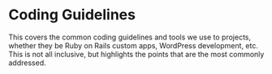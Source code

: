 # Coding Guidelines

This covers the common coding guidelines and tools we use to projects, whether they be Ruby on Rails custom apps, WordPress development, etc. This is not all inclusive, but highlights the points that are the most commonly addressed.
